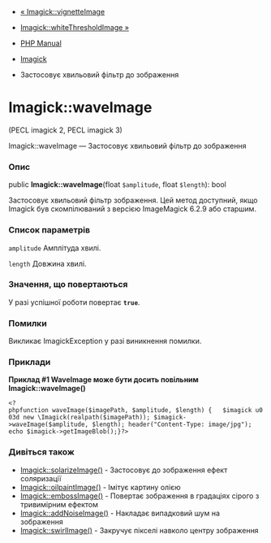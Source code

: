 - [« Imagick::vignetteImage](imagick.vignetteimage.md)
- [Imagick::whiteThresholdImage »](imagick.whitethresholdimage.md)

- [PHP Manual](index.md)
- [Imagick](class.imagick.md)
- Застосовує хвильовий фільтр до зображення

# Imagick::waveImage

(PECL imagick 2, PECL imagick 3)

Imagick::waveImage — Застосовує хвильовий фільтр до зображення

### Опис

public **Imagick::waveImage**(float `$amplitude`, float `$length`): bool

Застосовує хвильовий фільтр зображення. Цей метод доступний, якщо
Imagick був скомпілюваний з версією ImageMagick 6.2.9 або старшим.

### Список параметрів

`amplitude`
Амплітуда хвилі.

`length`
Довжина хвилі.

### Значення, що повертаються

У разі успішної роботи повертає **`true`**.

### Помилки

Викликає ImagickException у разі виникнення помилки.

### Приклади

**Приклад #1 WaveImage може бути досить повільним
**Imagick::waveImage()****

` <?phpfunction waveImage($imagePath, $amplitude, $length) {   $imagick u003d new \Imagick(realpath($imagePath)); $imagick->waveImage($amplitude, $length); header("Content-Type: image/jpg"); echo $imagick->getImageBlob();}?> `

### Дивіться також

- [Imagick::solarizeImage()](imagick.solarizeimage.md) - Застосовує до
зображення ефект соляризації
- [Imagick::oilpaintImage()](imagick.oilpaintimage.md) - Імітує
картину олією
- [Imagick::embossImage()](imagick.embossimage.md) - Повертає
зображення в градаціях сірого з тривимірним ефектом
- [Imagick::addNoiseImage()](imagick.addnoiseimage.md) - Накладає
випадковий шум на зображення
- [Imagick::swirlImage()](imagick.swirlimage.md) - Закручує
пікселі навколо центру зображення
